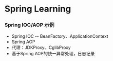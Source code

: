 # Spring Learning

### Spring IOC/AOP 示例

- Spring IOC -- BeanFactory、ApplicationContext
- Spring AOP
- 代理：JDKProxy、CglibProxy
- 基于Spring AOP的统一异常处理，日志记录
